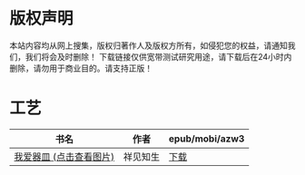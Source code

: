 # 版权声明

本站内容均从网上搜集，版权归著作人及版权方所有，如侵犯您的权益，请通知我们，我们将会及时删除！ 下载链接仅供宽带测试研究用途，请下载后在24小时内删除，请勿用于商业目的。请支持正版！

# 工艺

| 书名 | 作者 | epub/mobi/azw3 |
| --- | --- | --- |
| [我爱器皿 (点击查看图片)](https://www.dushupai.com/attachment/2024/06/08/62f0d10b7b27a179.jpg) | 祥见知生 | [下载](https://url89.ctfile.com/f/31084289-1357052851-3d9768?p=8866) |
